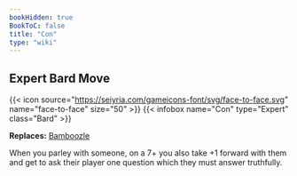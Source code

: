 ```yaml
---
bookHidden: true
BookToC: false
title: "Con"
type: "wiki"
---
```

## Expert Bard Move
{{< icon source="https://seiyria.com/gameicons-font/svg/face-to-face.svg" name="face-to-face" size="50" >}}
{{< infobox name="Con" type="Expert" class="Bard" >}}

**Replaces:** [Bamboozle](/bamboozle/)

When you parley with someone, on a 7+ you also take +1 forward with them and get to ask their player one question which they must answer truthfully.